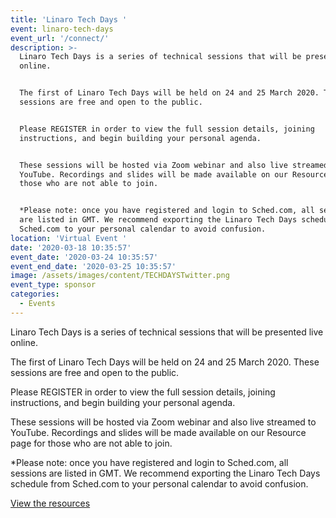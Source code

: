 ```yaml
---
title: 'Linaro Tech Days '
event: linaro-tech-days
event_url: '/connect/'
description: >-
  Linaro Tech Days is a series of technical sessions that will be presented live
  online.


  The first of Linaro Tech Days will be held on 24 and 25 March 2020. These
  sessions are free and open to the public.


  Please REGISTER in order to view the full session details, joining
  instructions, and begin building your personal agenda.


  These sessions will be hosted via Zoom webinar and also live streamed to
  YouTube. Recordings and slides will be made available on our Resource page for
  those who are not able to join.


  *Please note: once you have registered and login to Sched.com, all sessions
  are listed in GMT. We recommend exporting the Linaro Tech Days schedule from
  Sched.com to your personal calendar to avoid confusion.
location: 'Virtual Event '
date: '2020-03-18 10:35:57'
event_date: '2020-03-24 10:35:57'
event_end_date: '2020-03-25 10:35:57'
image: /assets/images/content/TECHDAYSTwitter.png
event_type: sponsor
categories:
  - Events
---
```

Linaro Tech Days is a series of technical sessions that will be presented live
online.

The first of Linaro Tech Days will be held on 24 and 25 March 2020. These
sessions are free and open to the public.

Please REGISTER in order to view the full session details, joining
instructions, and begin building your personal agenda.

These sessions will be hosted via Zoom webinar and also live streamed to
YouTube. Recordings and slides will be made available on our Resource page for
those who are not able to join.

*Please note: once you have registered and login to Sched.com, all sessions
are listed in GMT. We recommend exporting the Linaro Tech Days schedule from
Sched.com to your personal calendar to avoid confusion.

[View the resources](https://resources.linaro.org/en/tags/2014c600-6140-43ee-aa5f-db7fa650bfd5)
